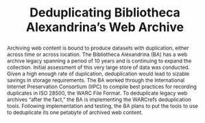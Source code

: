 ---
abstract: 'Archiving web content is bound to produce datasets with duplication, either
  across time or across location. The Bibliotheca Alexandrina (BA) has a web archive
  legacy spanning a period of 10 years and is continuing to expand the collection.
  Initial assessment of this very large store of data was conducted. Given a high
  enough rate of duplication, deduplication would lead to sizable savings in storage
  requirements. The BA worked through the International Internet Preservation Consortium
  (IIPC) to compile best practices for recording duplicates in ISO 28500, the WARC
  File Format. To deduplicate legacy web archives “after the fact,” the BA is implementing
  the WARCrefs deduplication tools.  Following implementation and testing, the BA
  plans to put the tools to use to deduplicate its one petabyte of archived

  web content.'
creators:
- Eldakar, Youssef
- Nagi, Magdy
date: null
document_url: https://services.phaidra.univie.ac.at/api/object/o:429548/download
grand_parent: iPRES
institutions: []
keywords:
- web archiving
- deduplication
- hash algorithms
- iso 28500
- warc file format
- warcrefs
- warcsum
landing_page_url: https://phaidra.univie.ac.at/o:429548
language: eng
layout: publication
license: CC BY 4.0 International
notes_url: null
parent: iPRES 2015
presentation_url: null
size: 167519
source_name: iPRES
title: Deduplicating Bibliotheca Alexandrina’s Web Archive
type: paper
year: 2015
---